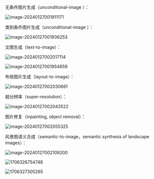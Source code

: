 无条件图片生成（unconditional-image ）：

![image-20240127001911171](assets/image-20240127001911171.png)

类别条件图片生成（unconditional-image ）：

![image-20240127001936253](assets/image-20240127001936253.png)

文图生成（text-to-image）：

![image-20240127002017114](assets/image-20240127002017114.png)

![image-20240127001954859](assets/image-20240127001954859.png)

布局图片生成（layout-to-image）：

![image-20240127002030661](assets/image-20240127002030661.png)

超分辨率（super-resolution）：

![image-20240127002043522](assets/image-20240127002043522.png)

图片修复（inpainting, object removal）：

![image-20240127002055325](assets/image-20240127002055325.png)

风景图语义合成（semantic-to-image，semantic synthesis of landscape images）：

![image-20240127002109200](assets/image-20240127002109200.png)

![1706326754748](image/text/1706326754748.png)


![1706327305265](assets/1706327305265.png)
